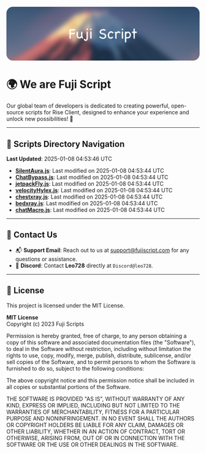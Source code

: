 ![Banner](.github/b.webp)

# 🌍 **We are Fuji Script**

Our global team of developers is dedicated to creating powerful, open-source scripts for Rise Client, designed to enhance your experience and unlock new possibilities! 🌟

---
<!-- SCRIPTS_NAVIGATION_START -->
## 📂 **Scripts Directory Navigation**

**Last Updated**: 2025-01-08 04:53:46 UTC

- **[SilentAura.js](scripts/SilentAura.js)**: Last modified on 2025-01-08 04:53:44 UTC
- **[ChatBypass.js](scripts/ChatBypass.js)**: Last modified on 2025-01-08 04:53:44 UTC
- **[jetpackFly.js](scripts/jetpackFly.js)**: Last modified on 2025-01-08 04:53:44 UTC
- **[velocityHylex.js](scripts/velocityHylex.js)**: Last modified on 2025-01-08 04:53:44 UTC
- **[chestxray.js](scripts/chestxray.js)**: Last modified on 2025-01-08 04:53:44 UTC
- **[bedxray.js](scripts/bedxray.js)**: Last modified on 2025-01-08 04:53:44 UTC
- **[chatMacro.js](scripts/chatMacro.js)**: Last modified on 2025-01-08 04:53:44 UTC

<!-- SCRIPTS_NAVIGATION_END -->

---

## 💬 **Contact Us**  
- 📬 **Support Email**: Reach out to us at [support@fujiscript.com](mailto:support@fujiscript.com) for any questions or assistance.  
- 💬 **Discord**: Contact **Leo728** directly at `Discord@leo728`.

---

## 📜 **License**

This project is licensed under the MIT License.  

**MIT License**  
Copyright (c) 2023 Fuji Scripts  

Permission is hereby granted, free of charge, to any person obtaining a copy of this software and associated documentation files (the "Software"), to deal in the Software without restriction, including without limitation the rights to use, copy, modify, merge, publish, distribute, sublicense, and/or sell copies of the Software, and to permit persons to whom the Software is furnished to do so, subject to the following conditions:  

The above copyright notice and this permission notice shall be included in all copies or substantial portions of the Software.  

THE SOFTWARE IS PROVIDED "AS IS", WITHOUT WARRANTY OF ANY KIND, EXPRESS OR IMPLIED, INCLUDING BUT NOT LIMITED TO THE WARRANTIES OF MERCHANTABILITY, FITNESS FOR A PARTICULAR PURPOSE AND NONINFRINGEMENT. IN NO EVENT SHALL THE AUTHORS OR COPYRIGHT HOLDERS BE LIABLE FOR ANY CLAIM, DAMAGES OR OTHER LIABILITY, WHETHER IN AN ACTION OF CONTRACT, TORT OR OTHERWISE, ARISING FROM, OUT OF OR IN CONNECTION WITH THE SOFTWARE OR THE USE OR OTHER DEALINGS IN THE SOFTWARE.  
